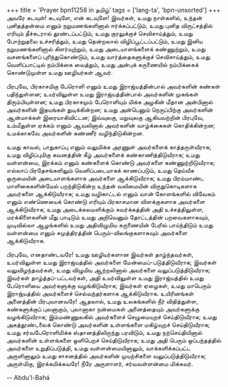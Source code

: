 +++
title = 'Prayer bpn11258 in தமிழ்'
tags = ['lang-ta', 'bpn-unsorted']
+++
அவரே கடவுள்! கடவுளே, என் கடவுளே! இவர்கள், உமது   நாள்களில், உந்தன் புனிதத்தன்மை எனும் நறுமணங்களினால் ஈர்க்கப்பட்டும், உமது புனித விருட்சத்தில் எரியும் தீச்சுடரால் தூண்டப்பட்டும், உமது குரலுக்குச் செவிசாய்த்தும், உமது  போற்றுதலை உச்சரித்தும், உமது தென்றலால் விழிப்பூட்டப்பட்டும், உமது இனிய நறுமணங்களினால் கிளர்வுற்றும், உமது  அடையாளங்களைக் கண்ணுற்றும், உமது வசனங்களைப் புரிந்துகொண்டும், உமது வார்த்தைகளுக்குச் செவிசாய்த்தும், உமது வெளிப்பாட்டில் நம்பிக்கை வைத்தும், உமது   அன்புக் கருணையில் நம்பிக்கைக் கொண்டுமுள்ள உமது  ஊழியர்கள் ஆவர்.

பிரபுவே, பிரகாசமிகு பேரொளி எனும்  உமது   இராஜ்யத்தின்பால் அவர்களின் கண்கள் பதிந்துள்ளன; உயர்விலுள்ள உமது  இராஜ்யத்தின்பால் அவர்களின் முகங்கள் திரும்பியுள்ளன; உமது பிரகாசமும் பேரொளியும் மிக்க அழகின் மீதான அன்பினால் அவர்களின் இதயங்கள் துடிக்கின்றன; உமது அன்பெனும் நெருப்பிற்கு அவர்களின் ஆன்மாக்கள் இரையாகிவிட்டன; இவ்வுலகு, மறுவுலகு ஆகியவற்றின் பிரபுவே, உம்மீதுள்ள ஏக்கம் எனும் ஆவலினால் அவர்களின் வாழ்க்கைகள் கொதிக்கின்றன; உமக்காகவே அவர்களின் கண்ணீர் வழிந்திடுகின்றன.

உமது காவல், பாதுகாப்பு எனும் வலுமிக்க அரணுள்  அவர்களைக் காத்தருள்வீராக; உமது விழிப்புமிகு கவனத்தின் கீழ் அவர்களைக் கண்காணித்திடுவீராக; உமது வள்ளன்மை, இரக்கம் எனும் கண்களைக் கொண்டு அவர்களை கண்ணுற்றிடுவீராக; எல்லாப் பிரதேசங்களிலும் வெளிப்படையாகக் காணப்படும், உமது தெய்வீக ஒருமையின் அடையாளங்களாக அவர்களை ஆக்கிடுவீராக; உமது பிரம்மாண்ட மாளிகைகளின்மேல் பறந்திடுகின்ற உந்தன்  வலிமையின் விருதுகொடிகளாக அவர்களை ஆக்கிடுவீராக; உமது வழிகாட்டல் எனும் வான்  கோளங்களில்  விவேகம் எனும் எண்ணெயைக் கொண்டு எரியும் பிரகாசமான விளக்குகளாக அவர்களை ஆக்கிடுவீராக; உமது அடைக்கலமளிக்கும் சுவர்க்கத்தின் அதி உச்சத்திலுள்ள, மரக்கிளைகளின் மீது பாடிடும் உமது   அறிவெனும் தோட்டத்தின் பறவைகளாகவும், முடிவில்லா ஆழங்களில் உமது  அதிவிழுமிய கருணையின் பேரில் பாய்ந்திடும் உமது வள்ளன்மை எனும் சமுத்திரத்தின் பெரும்-விலங்குகளாகவும் அவர்களை ஆக்கிடுவீராக.

பிரபுவே, எனதாண்டவரே!  உமது  ஊழியர்களான இவர்கள் தாழ்ந்தவர்கள், உயர்விலுள்ள உமது  இராஜ்யத்தில் அவர்களை மேன்மைப்-படுத்திடுவீராக; இவர்கள் வலுவிழந்தவர்கள்,  உமது விழுமிய ஆற்றலினால் அவர்களை வலுப்படுத்திடுவீராக; இவர்கள் தாழ்த்தப்-பட்டவர்கள், அதி உயர்விலுள்ள உமது  இராஜ்யத்தில் உமது பேரொளியை அவர்களுக்கு வழங்கிடுவீராக; இவர்கள் ஏழைகள், உமது  மாபெரும் இராஜ்யத்தில் அவர்களைச் செல்வந்தர்களாக ஆக்கிடுவீராக. உயிரினங்கள் அனைத்தின் பிரபுவானவரே! ஆதலால், உமது  உலகங்களில் நீர் விதித்துள்ள, கண்களுக்குப் புலனாகும், புலானாகா  நன்மைகள் அனைத்தையும் அவர்களுக்கு வழங்கிடுவீராக; இம்மண்ணுலகில் அவர்களைச் செழுமையுறச் செய்திடுவீராக; உமது  அகத்தூண்டலைக் கொண்டு அவர்களின் உள்ளங்களை மகிழ்வுறச் செய்திடுவீராக; உமது  சர்வபேரொளிமிக்க ஸ்தானத்திலிருந்து பரவிடும், உமது நற்செய்தியினால் அவர்களின் உள்ளங்களை ஒளிபெறச் செய்திடுவீராக; உமது  அதி பெரும் ஒப்பந்தத்தில் அவர்களை உறுதிப்படுத்தி, உமது வள்ளன்மையினாலும், வாக்களிக்கப்பட்ட அருளினாலும் உமது  சாசனத்தில் அவர்களின் முயற்சிகளை வலுப்படுத்திடுவீராக; அருள்மிகு, இரக்கமிக்கவரே! நீரே அருளாளர், சர்வவள்ளன்மை மிக்கவர்.

-- Abdu'l-Bahá
